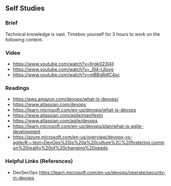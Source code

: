 ## Self Studies

### Brief

Technical knowledge is vast. Timebox yourself for 3 hours to work on the following content.

### Video 

- https://www.youtube.com/watch?v=Xrgk023l4lI
- https://www.youtube.com/watch?v=_I94-tJlovg
- https://www.youtube.com/watch?v=mBBgRdlC4sc

### Readings

- https://aws.amazon.com/devops/what-is-devops/
- https://www.atlassian.com/devops
- https://learn.microsoft.com/en-us/devops/what-is-devops
- https://www.atlassian.com/agile/manifesto
- https://www.atlassian.com/agile/devops
- https://learn.microsoft.com/en-us/devops/plan/what-is-agile-development
- https://azure.microsoft.com/en-us/overview/devops-vs-agile/#:~:text=DevOps%20is%20a%20culture%2C%20fostering,common%20reality%20of%20changing%20needs.

### Helpful Links (References)

- DevSecOps https://learn.microsoft.com/en-us/devops/operate/security-in-devops
